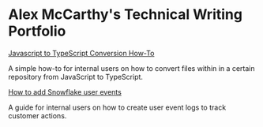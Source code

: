 # Alex McCarthy's Technical Writing Portfolio


[Javascript to TypeScript Conversion How-To](/js-to-ts-conversion-how-to.md)

A simple how-to for internal users on how to convert files within in a certain repository from JavaScript to TypeScript.

[How to add Snowflake user events]()

A guide for internal users on how to create user event logs to track customer actions.
